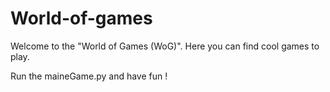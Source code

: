 # World-of-games

Welcome to the "World of Games (WoG)".
Here you can find cool games to play.

Run the maineGame.py and have fun !
